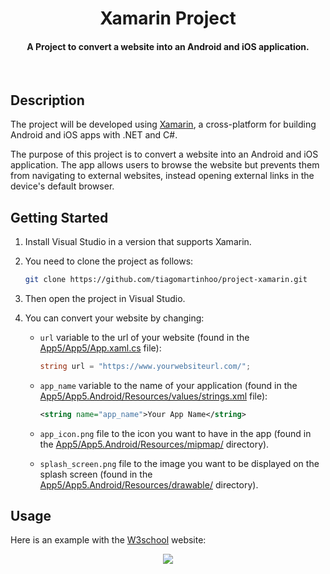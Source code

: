<h1 align="center">
    Xamarin Project
</h1>
<h4 align="center">A Project to convert a website into an Android and iOS application.</h4>
<br>

## Description

The project will be developed using [Xamarin](https://dotnet.microsoft.com/en-us/apps/xamarin), a cross-platform for building Android and iOS apps with .NET and C#.

The purpose of this project is to convert a website into an Android and iOS application. The app allows users to browse the website but prevents them from navigating to external websites, instead opening external links in the device's default browser.

## Getting Started

1. Install Visual Studio in a version that supports Xamarin.

2. You need to clone the project as follows:
    ```sh
    git clone https://github.com/tiagomartinhoo/project-xamarin.git
    ```
3. Then open the project in Visual Studio.

4. You can convert your website by changing:

    - `url` variable to the url of your website (found in the [App5/App5/App.xaml.cs](https://github.com/tiagomartinhoo/project-xamarin/blob/main/App5/App5/App.xaml.cs) file):

        ```cs
        string url = "https://www.yourwebsiteurl.com/";
        ```

    - `app_name` variable to the name of your application (found in the [App5/App5.Android/Resources/values/strings.xml](https://github.com/tiagomartinhoo/project-xamarin/blob/main/App5/App5.Android/Resources/values/strings.xml) file):

        ```xml
        <string name="app_name">Your App Name</string>
        ```

    - `app_icon.png` file to the icon you want to have in the app (found in the [App5/App5.Android/Resources/mipmap/](https://github.com/tiagomartinhoo/project-xamarin/blob/main/App5/App5.Android/Resources/mipmap) directory).

    - `splash_screen.png` file to the image you want to be displayed on the splash screen (found in the [App5/App5.Android/Resources/drawable/](https://github.com/tiagomartinhoo/project-xamarin/tree/main/App5/App5.Android/Resources/drawable) directory).

## Usage

Here is an example with the [W3school](https://www.w3schools.com/) website:

<p align="center">
    <img src="https://user-images.githubusercontent.com/80893376/233212510-914ec35e-634a-48d2-b611-b77e319fb877.png">
</p>

